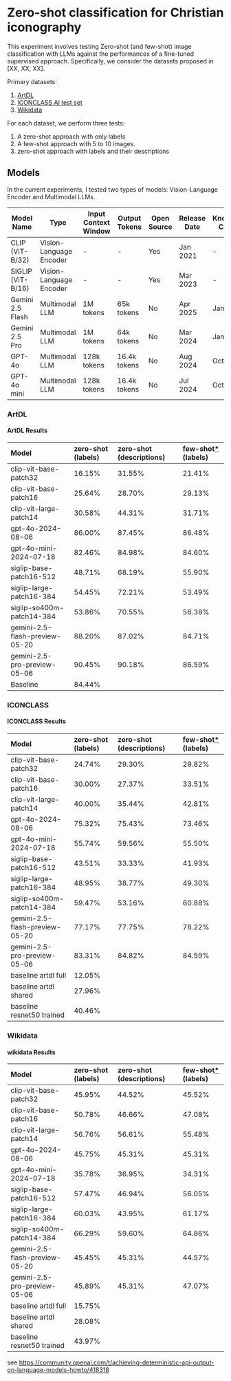 # Zero-shot classification for Christian iconography

This experiment involves testing Zero-shot (and few-shot) image classification with LLMs against the performances of a fine-tuned supervised approach.
Specifically, we consider the datasets proposed in [XX, XX, XX].

Primary datasets:

1. [ArtDL](https://artdl.org/)
2. [ICONCLASS AI test set](https://iconclass.org/testset/)
3. [Wikidata]()

For each dataset, we perform three tests:

1. A zero-shot approach with only labels
2. A few-shot approach with 5 to 10 images.
3. zero-shot approach with labels and their descriptions

## Models

In the current experiments, I tested two types of models: Vision-Language Encoder and Multimodal LLMs.

| Model Name        | Type                     | Input Context Window     | Output Tokens     | Open Source | Release Date | Knowledge Cut-off |
|------------------|--------------------------|--------------------------|-------------------|--------------|---------------|--------------------|
| CLIP (ViT-B/32)   | Vision-Language Encoder   | -                      | -               | Yes        | Jan 2021      | -               |
| SIGLIP (ViT-B/16) | Vision-Language Encoder   | -                      | -               | Yes        | Mar 2023      | -               |
| Gemini 2.5 Flash  | Multimodal LLM            | 1M tokens                | 65k tokens    | No         | Apr 2025      | Jan 2025    |
| Gemini 2.5 Pro    | Multimodal LLM            | 1M tokens                | 64k tokens    | No         | Mar 2024      | Jan 2025   |
| GPT-4o            | Multimodal LLM            | 128k tokens              | 16.4k tokens     | No         | Aug 2024      | Oct 2023           |
| GPT-4o mini       | Multimodal LLM            | 128k tokens              | 16.4k tokens     | No         | Jul 2024      | Oct 2023           |

### ArtDL
#### ArtDL Results
| Model                          | zero-shot (labels)   | zero-shot (descriptions)   | few-shot[*](dataset/ArtDL-data/few-shot/README.md) (labels)   |
|:-------------------------------|:---------------------|:---------------------------|:--------------------------------------------------------------|
| clip-vit-base-patch32          | 16.15%               | 31.55%                     | 21.41%                                                        |
| clip-vit-base-patch16          | 25.64%               | 28.70%                     | 29.13%                                                        |
| clip-vit-large-patch14         | 30.58%               | 44.31%                     | 31.71%                                                        |
| gpt-4o-2024-08-06              | 86.00%               | 87.45%                     | 86.48%                                                        |
| gpt-4o-mini-2024-07-18         | 82.46%               | 84.98%                     | 84.60%                                                        |
| siglip-base-patch16-512        | 48.71%               | 68.19%                     | 55.90%                                                        |
| siglip-large-patch16-384       | 54.45%               | 72.21%                     | 53.49%                                                        |
| siglip-so400m-patch14-384      | 53.86%               | 70.55%                     | 56.38%                                                        |
| gemini-2.5-flash-preview-05-20 | 88.20%               | 87.02%                     | 84.71%                                                        |
| gemini-2.5-pro-preview-05-06   | 90.45%               | 90.18%                     | 86.59%                                                        |
| Baseline                       | 84.44%               |                            |                                                               |

### ICONCLASS
#### ICONCLASS Results
| Model                          | zero-shot (labels)   | zero-shot (descriptions)   | few-shot[*](dataset/ICONCLASS-data/few-shot/README.md) (labels)   |
|:-------------------------------|:---------------------|:---------------------------|:------------------------------------------------------------------|
| clip-vit-base-patch32          | 24.74%               | 29.30%                     | 29.82%                                                            |
| clip-vit-base-patch16          | 30.00%               | 27.37%                     | 33.51%                                                            |
| clip-vit-large-patch14         | 40.00%               | 35.44%                     | 42.81%                                                            |
| gpt-4o-2024-08-06              | 75.32%               | 75.43%                     | 73.46%                                                            |
| gpt-4o-mini-2024-07-18         | 55.74%               | 59.56%                     | 55.50%                                                            |
| siglip-base-patch16-512        | 43.51%               | 33.33%                     | 41.93%                                                            |
| siglip-large-patch16-384       | 48.95%               | 38.77%                     | 49.30%                                                            |
| siglip-so400m-patch14-384      | 59.47%               | 53.16%                     | 60.88%                                                            |
| gemini-2.5-flash-preview-05-20 | 77.17%               | 77.75%                     | 78.22%                                                            |
| gemini-2.5-pro-preview-05-06   | 83.31%               | 84.82%                     | 84.59%                                                            |
| baseline artdl full            | 12.05%               |                            |                                                                   |
| baseline artdl shared          | 27.96%               |                            |                                                                   |
| baseline resnet50 trained      | 40.46%               |                            |                                                                   |

### Wikidata
#### wikidata Results
| Model                          | zero-shot (labels)   | zero-shot (descriptions)   | few-shot[*](dataset/wikidata-data/few-shot/README.md) (labels)   |
|:-------------------------------|:---------------------|:---------------------------|:-----------------------------------------------------------------|
| clip-vit-base-patch32          | 45.95%               | 44.52%                     | 45.52%                                                           |
| clip-vit-base-patch16          | 50.78%               | 46.66%                     | 47.08%                                                           |
| clip-vit-large-patch14         | 56.76%               | 56.61%                     | 55.48%                                                           |
| gpt-4o-2024-08-06              | 45.75%               | 45.31%                     | 45.31%                                                           |
| gpt-4o-mini-2024-07-18         | 35.78%               | 36.95%                     | 34.31%                                                           |
| siglip-base-patch16-512        | 57.47%               | 46.94%                     | 56.05%                                                           |
| siglip-large-patch16-384       | 60.03%               | 43.95%                     | 61.17%                                                           |
| siglip-so400m-patch14-384      | 66.29%               | 59.60%                     | 64.86%                                                           |
| gemini-2.5-flash-preview-05-20 | 45.45%               | 45.31%                     | 44.57%                                                           |
| gemini-2.5-pro-preview-05-06   | 45.89%               | 45.31%                     | 47.07%                                                           |
| baseline artdl full            | 15.75%               |                            |                                                                  |
| baseline artdl shared          | 28.08%               |                            |                                                                  |
| baseline resnet50 trained      | 43.97%               |                            |                                                                  |

see https://community.openai.com/t/achieving-deterministic-api-output-on-language-models-howto/418318